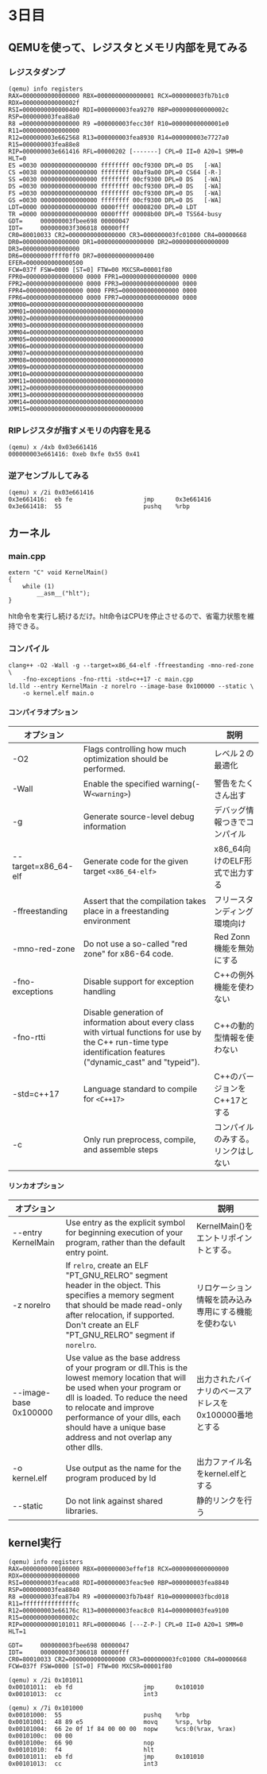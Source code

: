 # 3日目
## QEMUを使って、レジスタとメモリ内部を見てみる
### レジスタダンプ
```
(qemu) info registers
RAX=0000000000000000 RBX=0000000000000001 RCX=000000003fb7b1c0 RDX=000000000000002f
RSI=0000000000000400 RDI=000000003fea9270 RBP=000000000000002c RSP=000000003fea88a0
R8 =0000000000000000 R9 =000000003fecc30f R10=00000000000001e0 R11=0000000000000000
R12=000000003e662568 R13=000000003fea8930 R14=000000003e7727a0 R15=000000003fea88e8
RIP=000000003e661416 RFL=00000202 [-------] CPL=0 II=0 A20=1 SMM=0 HLT=0
ES =0030 0000000000000000 ffffffff 00cf9300 DPL=0 DS   [-WA]
CS =0038 0000000000000000 ffffffff 00af9a00 DPL=0 CS64 [-R-]
SS =0030 0000000000000000 ffffffff 00cf9300 DPL=0 DS   [-WA]
DS =0030 0000000000000000 ffffffff 00cf9300 DPL=0 DS   [-WA]
FS =0030 0000000000000000 ffffffff 00cf9300 DPL=0 DS   [-WA]
GS =0030 0000000000000000 ffffffff 00cf9300 DPL=0 DS   [-WA]
LDT=0000 0000000000000000 0000ffff 00008200 DPL=0 LDT
TR =0000 0000000000000000 0000ffff 00008b00 DPL=0 TSS64-busy
GDT=     000000003fbee698 00000047
IDT=     000000003f306018 00000fff
CR0=80010033 CR2=0000000000000000 CR3=000000003fc01000 CR4=00000668
DR0=0000000000000000 DR1=0000000000000000 DR2=0000000000000000 DR3=0000000000000000 
DR6=00000000ffff0ff0 DR7=0000000000000400
EFER=0000000000000500
FCW=037f FSW=0000 [ST=0] FTW=00 MXCSR=00001f80
FPR0=0000000000000000 0000 FPR1=0000000000000000 0000
FPR2=0000000000000000 0000 FPR3=0000000000000000 0000
FPR4=0000000000000000 0000 FPR5=0000000000000000 0000
FPR6=0000000000000000 0000 FPR7=0000000000000000 0000
XMM00=00000000000000000000000000000000 XMM01=00000000000000000000000000000000
XMM02=00000000000000000000000000000000 XMM03=00000000000000000000000000000000
XMM04=00000000000000000000000000000000 XMM05=00000000000000000000000000000000
XMM06=00000000000000000000000000000000 XMM07=00000000000000000000000000000000
XMM08=00000000000000000000000000000000 XMM09=00000000000000000000000000000000
XMM10=00000000000000000000000000000000 XMM11=00000000000000000000000000000000
XMM12=00000000000000000000000000000000 XMM13=00000000000000000000000000000000
XMM14=00000000000000000000000000000000 XMM15=00000000000000000000000000000000
```

### RIPレジスタが指すメモリの内容を見る
```
(qemu) x /4xb 0x03e661416
000000003e661416: 0xeb 0xfe 0x55 0x41
```

### 逆アセンブルしてみる
```
(qemu) x /2i 0x03e661416
0x3e661416:  eb fe                    jmp      0x3e661416
0x3e661418:  55                       pushq    %rbp
```

## カーネル
### main.cpp
```
extern "C" void KernelMain()
{
    while (1)
        __asm__("hlt");
}
```
hlt命令を実行し続けるだけ。hlt命令はCPUを停止させるので、省電力状態を維持できる。

### コンパイル
```
clang++ -O2 -Wall -g --target=x86_64-elf -ffreestanding -mno-red-zone \
	-fno-exceptions -fno-rtti -std=c++17 -c main.cpp
ld.lld --entry KernelMain -z norelro --image-base 0x100000 --static \
    -o kernel.elf main.o
```
#### コンパイラオプション
|オプション||説明|
|---|---|---|
|-O2|Flags controlling how much optimization should be performed.|レベル２の最適化|
|-Wall|Enable the specified warning(-W`<warning>`) |警告をたくさん出す|
|-g|Generate source-level debug information|デバッグ情報つきでコンパイル|
|--target=x86_64-elf|Generate code for the given target `<x86_64-elf>`|x86_64向けのELF形式で出力する|
|-ffreestanding|Assert that the compilation takes place in a freestanding environment|フリースタンディング環境向け|
|-mno-red-zone|Do not use a so-called "red zone" for x86-64 code.|Red Zonn機能を無効にする|
|-fno-exceptions|Disable support for exception handling|C++の例外機能を使わない|
|-fno-rtti|Disable generation of information about every class with virtual functions for use by the C++ run-time type identification features ("dynamic_cast" and "typeid").|C++の動的型情報を使わない|
|-std=c++17|Language standard to compile for `<C++17>`|C++のバージョンをC++17とする|
|-c|Only run preprocess, compile, and assemble steps|コンパイルのみする。リンクはしない|

#### リンカオプション
|オプション||説明|
|---|---|---|
|--entry KernelMain|Use entry as the explicit symbol for beginning execution of your program, rather than the default entry point.|KernelMain()をエントリポイントとする。|
|-z norelro|If `relro`, create an ELF "PT_GNU_RELRO" segment header in the object.  This specifies a memory segment that should be made read-only after relocation, if supported. Don't create an ELF "PT_GNU_RELRO" segment if `norelro`.|リロケーション情報を読み込み専用にする機能を使わない|
|--image-base 0x100000|Use value as the base address of your program or dll.This is the lowest memory location that will be used when your program or dll is loaded.  To reduce the need to relocate and improve performance of your dlls, each should have a unique base address and not overlap any other dlls.|出力されたバイナリのベースアドレスを0x100000番地とする|
|-o kernel.elf|Use output as the name for the program produced by ld|出力ファイル名をkernel.elfとする|
|--static|Do not link against shared libraries.|静的リンクを行う|


## kernel実行
```
(qemu) info registers 
RAX=0000000000100000 RBX=000000003effef18 RCX=0000000000000000 RDX=0000000000000000
RSI=000000003feaca08 RDI=000000003feac9e0 RBP=000000003fea8840 RSP=000000003fea8840
R8 =000000003fea87b4 R9 =000000003fb7b48f R10=000000003fbcd018 R11=fffffffffffffffc
R12=000000003e66176c R13=000000003feac8c0 R14=000000003fea9100 R15=000000000000002c
RIP=0000000000101011 RFL=00000046 [---Z-P-] CPL=0 II=0 A20=1 SMM=0 HLT=1

GDT=     000000003fbee698 00000047
IDT=     000000003f306018 00000fff
CR0=80010033 CR2=0000000000000000 CR3=000000003fc01000 CR4=00000668
FCW=037f FSW=0000 [ST=0] FTW=00 MXCSR=00001f80
```
```
(qemu) x /2i 0x101011
0x00101011:  eb fd                    jmp      0x101010
0x00101013:  cc                       int3  
```
```
(qemu) x /7i 0x101000
0x00101000:  55                       pushq    %rbp
0x00101001:  48 89 e5                 movq     %rsp, %rbp
0x00101004:  66 2e 0f 1f 84 00 00 00  nopw     %cs:0(%rax, %rax)
0x0010100c:  00 00
0x0010100e:  66 90                    nop      
0x00101010:  f4                       hlt      
0x00101011:  eb fd                    jmp      0x101010
0x00101013:  cc                       int3
```